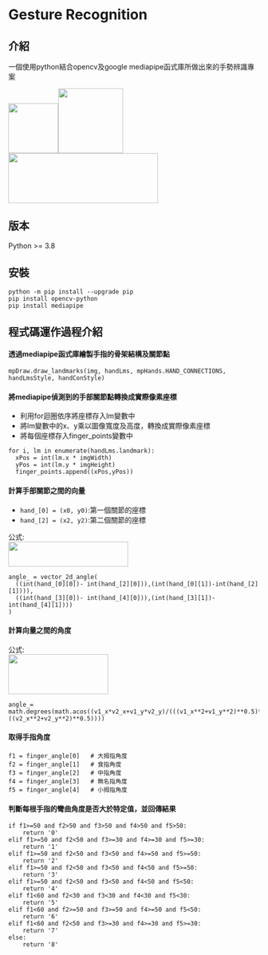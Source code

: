 # Gesture Recognition

## 介紹
一個使用python結合opencv及google mediapipe函式庫所做出來的手勢辨識專案

<img src="https://upload.wikimedia.org/wikipedia/commons/thumb/c/c3/Python-logo-notext.svg/1200px-Python-logo-notext.svg.png" width="100" height="100"><img src="https://github.com/yichengtsai/opencv_gesture/blob/main/photo/opencv_image.png" width="130" height="130"><img src="https://miro.medium.com/v2/resize:fit:1400/0*uMb2M-O9fLtRKmOo.png" width="300" height="100">

## 版本

Python >= 3.8

## 安裝

```
python -m pip install --upgrade pip
pip install opencv-python
pip install mediapipe
```
## 程式碼運作過程介紹

#### 透過mediapipe函式庫繪製手指的骨架結構及關節點
```
mpDraw.draw_landmarks(img, handLms, mpHands.HAND_CONNECTIONS, handLmsStyle, handConStyle)
```

#### 將mediapipe偵測到的手部關節點轉換成實際像素座標
- 利用for迴圈依序將座標存入lm變數中
- 將lm變數中的x、y乘以圖像寬度及高度，轉換成實際像素座標
- 將每個座標存入finger_points變數中
```
for i, lm in enumerate(handLms.landmark):
  xPos = int(lm.x * imgWidth)
  yPos = int(lm.y * imgHeight)
  finger_points.append((xPos,yPos))
```

#### 計算手部關節之間的向量
- `hand_[0] = (x0, y0)`:第一個關節的座標
- `hand_[2] = (x2, y2)`:第二個關節的座標<br/>

公式:<br/>
<img src="https://github.com/yichengtsai/opencv_gesture/blob/main/photo/formula_1.png" width="240" height="50">
```
angle_ = vector_2d_angle(
  ((int(hand_[0][0])- int(hand_[2][0])),(int(hand_[0][1])-int(hand_[2][1]))),
  ((int(hand_[3][0])- int(hand_[4][0])),(int(hand_[3][1])- int(hand_[4][1])))
)
```

#### 計算向量之間的角度<br/>
公式:<br/>
<img src="https://github.com/yichengtsai/opencv_gesture/blob/main/photo/formula_2.png" width="200" height="80"/><br/>
```
angle_= math.degrees(math.acos((v1_x*v2_x+v1_y*v2_y)/(((v1_x**2+v1_y**2)**0.5)*((v2_x**2+v2_y**2)**0.5))))
```

#### 取得手指角度
```
f1 = finger_angle[0]   # 大拇指角度
f2 = finger_angle[1]   # 食指角度
f3 = finger_angle[2]   # 中指角度
f4 = finger_angle[3]   # 無名指角度
f5 = finger_angle[4]   # 小拇指角度
```

#### 判斷每根手指的彎曲角度是否大於特定值，並回傳結果
```
if f1>=50 and f2>50 and f3>50 and f4>50 and f5>50:
    return '0'
elif f1>=50 and f2<50 and f3>=30 and f4>=30 and f5>=30:
    return '1'
elif f1>=50 and f2<50 and f3<50 and f4>=50 and f5>=50:
    return '2'
elif f1>=50 and f2<50 and f3<50 and f4<50 and f5>=50:
    return '3'
elif f1>=50 and f2<50 and f3<50 and f4<50 and f5<50:
    return '4'
elif f1<60 and f2<30 and f3<30 and f4<30 and f5<30:
    return '5'
elif f1<60 and f2>=50 and f3>=50 and f4>=50 and f5<50:
    return '6'
elif f1<60 and f2<50 and f3>=30 and f4>=30 and f5>=30:
    return '7'
else:
    return '8'
```







